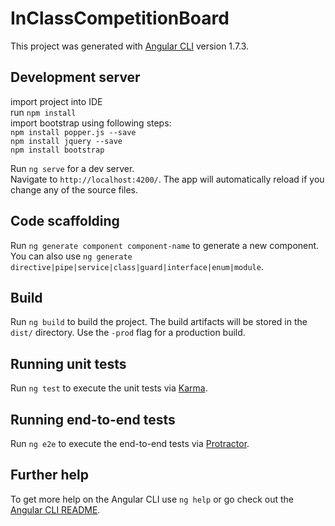 # InClassCompetitionBoard


This project was generated with [Angular CLI](https://github.com/angular/angular-cli) version 1.7.3.

## Development server

import project into IDE\
run `npm install`\
import bootstrap using following steps:\
`npm install popper.js --save`\
`npm install jquery --save`\
`npm install bootstrap`

Run `ng serve` for a dev server. \
Navigate to `http://localhost:4200/`. The app will automatically reload if you change any of the source files.

## Code scaffolding

Run `ng generate component component-name` to generate a new component. You can also use `ng generate directive|pipe|service|class|guard|interface|enum|module`.

## Build

Run `ng build` to build the project. The build artifacts will be stored in the `dist/` directory. Use the `-prod` flag for a production build.

## Running unit tests

Run `ng test` to execute the unit tests via [Karma](https://karma-runner.github.io).

## Running end-to-end tests

Run `ng e2e` to execute the end-to-end tests via [Protractor](http://www.protractortest.org/).

## Further help

To get more help on the Angular CLI use `ng help` or go check out the [Angular CLI README](https://github.com/angular/angular-cli/blob/master/README.md).
